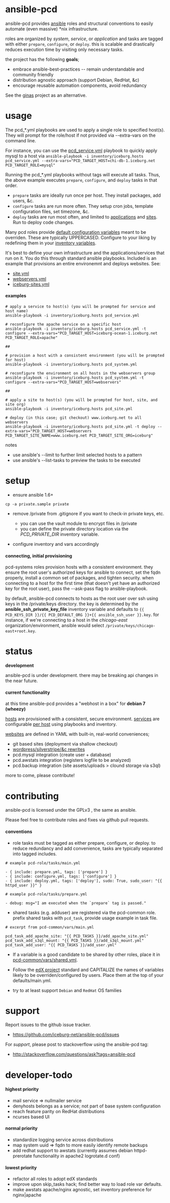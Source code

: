 ansible-pcd
===========

ansible-pcd provides [ansible](https://github.com/ansible/ansible) roles and
structural conventions to easily automate (even massive) *nix infrastructure.

roles are organized by _system_, _service_, or _application_ and tasks are
tagged with either `prepare`, `configure`, or `deploy`. this is scalable and
drastically reduces execution time by visiting only necessary tasks.

the project has the following **goals**;
* embrace ansible-best-practices -- remain understandable and community friendly
* distribution agnostic approach (support Debian, RedHat, &c)
* encourage reusable automation components, avoid redundancy


See the [ginas](https://github.com/ginas/ginas/) project as an alternative.


  
usage
==============

The pcd_*.yml playbooks are used to apply a single role to specified host(s). 
They will prompt for the role/host if not provided via --extra-vars on the command line.


For instance, you can use the [pcd_service.yml](https://github.com/iceburg-net/ansible-pcd/blob/master/pcd_service.yml)
playbook to quickly apply mysql to a host via `ansible-playbook -i inventory/iceburg.hosts pcd_service.yml --extra-vars="PCD_TARGET_HOST=chi-db-1.iceburg.net PCD_TARGET_ROLE=mysql"`


Running the pcd_*.yml playbooks without tags will execute all tasks. 
Thus, the above example executes `prepare`, `configure`, and `deploy` tasks in that order.
* `prepare` tasks are ideally run once per host. They install packages, add users, &c.
* `configure` tasks are run more often. They setup cron jobs, template configuration files, set timezone, &c. 
* `deploy` tasks are run most often, and limited to [applications](https://github.com/iceburg-net/ansible-pcd/tree/master/roles/pcd-apps) and [sites](https://github.com/iceburg-net/ansible-pcd/tree/master/sites). Run to deploy code changes. 


Many pcd roles provide [default configuration variables](https://github.com/iceburg-net/ansible-pcd/blob/master/roles/pcd-apps/awstats/defaults/main.yml) meant to be overriden. These are typically UPPERCASED. Configure to your liking by redefining them in your [inventory variables](https://github.com/iceburg-net/ansible-pcd/tree/master/inventory/group_vars).


It's best to define your own infrastructure and the applications/services that
run on it. You do this through standard ansible playbooks. Included is an 
example that provisions an entire environemnt and deploys websites. See:
  * [site.yml](https://github.com/iceburg-net/ansible-pcd/blob/master/site.yml) 
  * [webservers.yml](https://github.com/iceburg-net/ansible-pcd/blob/master/webservers.yml)
  * [iceburg-sites.yml](https://github.com/iceburg-net/ansible-pcd/blob/master/iceburg-sites.yml)
  

#### examples

```
# apply a service to host(s) (you will be prompted for service and host name)
ansible-playbook -i inventory/iceburg.hosts pcd_service.yml

# reconfigure the apache service on a specific host
ansible-playbook -i inventory/iceburg.hosts pcd_service.yml -t configure --extra-vars="PCD_TARGET_HOST=iceburg-ocean-1.iceburg.net PCD_TARGET_ROLE=apache"

##

# provision a host with a consistent environment (you will be prompted for host)
ansible-playbook -i inventory/iceburg.hosts pcd_system.yml 

# reconfigure the environment on all hosts in the webservers group
ansible-playbook -i inventory/iceburg.hosts pcd_system.yml -t configure --extra-vars="PCD_TARGET_HOST=webservers"

##

# apply a site to host(s) (you will be prompted for host, site, and site org)
ansible-playbook -i inventory/iceburg.hosts pcd_site.yml

# deploy (in this case; git checkout) www.iceburg.net to all webservers
ansible-playbook -i inventory/iceburg.hosts pcd_site.yml -t deploy --extra-vars="PCD_TARGET_HOST=webservers PCD_TARGET_SITE_NAME=www.iceburg.net PCD_TARGET_SITE_ORG=iceburg"

```

notes
  * use ansible's --limit to further limit selected hosts to a pattern
  * use ansible's --list-tasks to preview the tasks to be executed



setup
=====

* ensure ansible 1.6+

```
cp -a private.sample private
```

* remove /private from .gitignore if you want to check-in private keys, etc.
  * you can use the vault module to encrypt files in /private
  * you can define the private directory location via the _PCD_PRIVATE_DIR_ inventory variable.

* configure inventory and vars accordingly


#### connecting, initial provisioning

pcd-systems roles provision hosts with a consistent environment. they ensure the 
root user's authorized keys for ansible to connect, set the fqdn properly, 
install a common set of packages, and tighten security. when connecting to a 
host for the first time (that doesn't yet have an authorized key for the root 
user), pass the --ask-pass flag to ansible-playbook.

by default, ansible-pcd connects to hosts as the root user over ssh using keys
in the /private/keys directory. the key is determined by the 
**ansible_ssh_private_key_file** inventory variable and defaults to
`{{ PCD_KEYS_DIR }}/{{ PCD_DEFAULT_ORG }}+{{ ansible_ssh_user }}.key`. for
instance, if we're connecting to a host in the *chicago-east*
organization/environment, ansible would select
`/private/keys/chicago-east+root.key`. 



status
======

**development**

ansible-pcd is under development. there may be breaking api changes in the near future. 

#### current functionality

at this time ansible-pcd provides a "webhost in a box" for **debian 7 (wheezy)**

[hosts](https://github.com/iceburg-net/ansible-pcd/blob/master/inventory/iceburg.hosts) are provisioned with a consistent, secure environment. [services](https://github.com/iceburg-net/ansible-pcd/tree/master/roles/pcd-services) are
configurable [per host](https://github.com/iceburg-net/ansible-pcd/blob/master/webservers.yml) using playbooks and inventory.


[websites](https://github.com/iceburg-net/ansible-pcd/tree/master/sites) are defined in YAML
with built-in, real-world conveniences;
* git based sites (deployment via shallow checkout)
* [wordpress/silverstripe/&c rewrites](https://github.com/iceburg-net/ansible-pcd/tree/master/roles/pcd-sites/apache_site/templates/includes)
* pcd.mysql integration (create user + database)
* pcd.awstats integration (registers logfile to be analyzed) 
* pcd.backup integration (site assets/uploads > clound storage via s3ql)  


more to come, please contribute!



contributing
============

ansible-pcd is licensed under the GPLv3 , the same as ansible.

Please feel free to contribute roles and fixes via github pull requests.

#### conventions

* role tasks must be tagged as either prepare, configure, or deploy. to reduce redundancy and add convenience, tasks are typically separated into tagged includes. 
```
# example pcd-role/tasks/main.yml

- { include: prepare.yml, tags: ['prepare'] }
- { include: configure.yml, tags: ['configure'] }
- { include: deploy.yml, tags: ['deploy'], sudo: True, sudo_user: "{{ httpd_user }}" }

# example pcd-role/tasks/prepare.yml

- debug: msg="I am executed when the `prepare` tag is passed."
```

* shared tasks (e.g. adduser) are registered via the pcd-common role. prefix shared tasks with `pcd_task`, provide usage example in task file.
```
# excerpt from pcd-common/vars/main.yml

pcd_task_add_apache_site: "{{ PCD_TASKS }}/add_apache_site.yml"
pcd_task_add_s3ql_mount: "{{ PCD_TASKS }}/add_s3ql_mount.yml"
pcd_task_add_user: "{{ PCD_TASKS }}/add_user.yml"

```

* If a variable is a good candidate to be shared by other roles, place it in [pcd-common/vars/shared.yml](http://LINK).

* Follow the [edX project](https://github.com/edx/configuration) standard and CAPITALIZE the names of variables likely to be overriden/configured by users. Place them at the top of your defaults/main.yml.

* try to at least support `Debian` and `RedHat` OS families



support
=======

Report issues to the github issue tracker.

* https://github.com/iceburg-net/ansible-pcd/issues


For *support*, please post to stackoverflow using the ansible-pcd tag:

* http://stackoverflow.com/questions/ask?tags=ansible-pcd



developer-todo
==============

#### highest priority

* mail service => nullmailer service
* denyhosts belongs as a service; not part of base system configuration
* reach feature parity on RedHat distributions
* ncurses based UI   

#### normal priority

* standardize logging service across distributions
* map system uuid => fqdn to more easily identify remote backups
* add redhat support to awstats (currently assumes debian httpd-prerotate functionality in apache2 logrotate.d conf)

#### lowest priority

* refactor all roles to adopt edX standards
* improve upon skip_tasks hack; find better way to load role var defaults.
* make awstats apache/nginx agnostic, set inventory preference for nginx|apache


